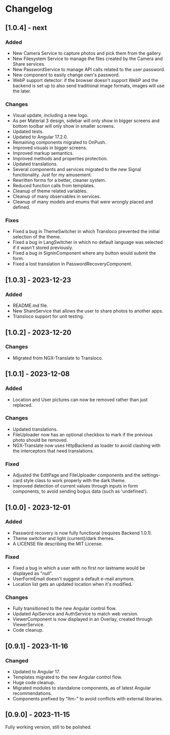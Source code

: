 # Changelog

## [1.0.4] - next

### Added

- New Camera Service to capture photos and pick them from the gallery.
- New Filesystem Service to manage the files created by the Camera and Share
services.
- New PasswordService to manage API calls related to the user password.
- New component to easily change own's password.
- WebP support detector: if the browser doesn't support WebP and the backend
is set up to also send traditional image formats, images will use the later.

### Changes

- Visual update, including a new logo.
- As per Material 3 design, sidebar will only show in bigger screens and bottom
toolbar will only show in smaller screens.
- Updated tests.
- Updated to Angular 17.2.0.
- Remaining components migrated to OnPush.
- Improved visuals in bigger screens.
- Improved markup semantics.
- Improved methods and properties protection.
- Updated translations.
- Several components and services migrated to the new Signal functionality.
Just for my amusement.
- Rewritten forms for a better, cleaner system.
- Reduced function calls from templates.
- Cleanup of theme related variables.
- Cleanup of many observables in services.
- Cleanup of many models and enums that were wrongly placed and defined.

### Fixes

- Fixed a bug in ThemeSwitcher in which Transloco prevented the initial
selection of the theme.
- Fixed a bug in LangSwitcher in which no default language was selected if it
wasn't stored previously.
- Fixed a bug in SigninComponent where any button would submit the form.
- Fixed a lost translation in PasswordRecoveryComponent.

## [1.0.3] - 2023-12-23

### Added

- README.md file.
- New ShareService that allows the user to share photos to another apps.
- Transloco support for unit testing.

## [1.0.2] - 2023-12-20

### Changes

- Migrated from NGX-Translate to Transloco.

## [1.0.1] - 2023-12-08

### Added

- Location and User pictures can now be removed rather than just replaced.

### Changes

- Updated translations.
- FileUploader now has an optional checkbox to mark if the previous photo
should be removed.
- NGX-Translate now uses HttpBackend as loader to avoid clashing with the
interceptors that need translations.

### Fixed

- Adjusted the EditPage and FileUploader components and the settings-card style
class to work properly with the dark theme.
- Improved detection of current values through inputs in form components,
to avoid sending bogus data (such as 'undefined').

## [1.0.0] - 2023-12-01

### Added

- Password recovery is now fully functional (requires Backend 1.0.1).
- Theme switcher and light (current)/dark themes.
- A LICENSE file describing the MIT License.

### Fixed

- Fixed a bug in which a user with no first nor lastname would be displayed
as "null".
- UserFormEmail doesn't suggest a default e-mail anymore.
- Location list gets an updated location when it's modified.

### Changes

- Fully transitioned to the new Angular control flow.
- Updated ApiService and AuthService to match web version.
- ViewerComponent is now displayed in an Overlay, created through
ViewerService.
- Code cleanup.

## [0.9.1] - 2023-11-16

### Changed

- Updated to Angular 17.
- Templates migrated to the new Angular control flow.
- Huge code cleanup.
- Migrated modules to standalone components, as of latest Angular
recommendations.
- Components prefixed by "ltm-" to avoid conflicts with external libraries.

## [0.9.0] - 2023-11-15

Fully working version, still to be polished.
